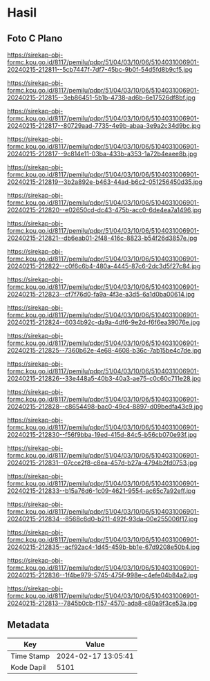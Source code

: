 # Hasil

## Foto C Plano

https://sirekap-obj-formc.kpu.go.id/8117/pemilu/pdpr/51/04/03/10/06/5104031006901-20240215-212811--5cb7447f-7df7-45bc-9b0f-54d5fd8b9cf5.jpg

https://sirekap-obj-formc.kpu.go.id/8117/pemilu/pdpr/51/04/03/10/06/5104031006901-20240215-212815--3eb86451-5b1b-4738-ad6b-6e17526df8bf.jpg

https://sirekap-obj-formc.kpu.go.id/8117/pemilu/pdpr/51/04/03/10/06/5104031006901-20240215-212817--80729aad-7735-4e9b-abaa-3e9a2c34d9bc.jpg

https://sirekap-obj-formc.kpu.go.id/8117/pemilu/pdpr/51/04/03/10/06/5104031006901-20240215-212817--9c814e11-03ba-433b-a353-1a72b4eaee8b.jpg

https://sirekap-obj-formc.kpu.go.id/8117/pemilu/pdpr/51/04/03/10/06/5104031006901-20240215-212819--3b2a892e-b463-44ad-b6c2-051256450d35.jpg

https://sirekap-obj-formc.kpu.go.id/8117/pemilu/pdpr/51/04/03/10/06/5104031006901-20240215-212820--e02650cd-dc43-475b-acc0-6de4ea7a1496.jpg

https://sirekap-obj-formc.kpu.go.id/8117/pemilu/pdpr/51/04/03/10/06/5104031006901-20240215-212821--db6eab01-2f48-416c-8823-b54f26d3857e.jpg

https://sirekap-obj-formc.kpu.go.id/8117/pemilu/pdpr/51/04/03/10/06/5104031006901-20240215-212822--c0f6c6b4-480a-4445-87c6-2dc3d5f27c84.jpg

https://sirekap-obj-formc.kpu.go.id/8117/pemilu/pdpr/51/04/03/10/06/5104031006901-20240215-212823--cf7f76d0-fa9a-4f3e-a3d5-6a1d0ba00614.jpg

https://sirekap-obj-formc.kpu.go.id/8117/pemilu/pdpr/51/04/03/10/06/5104031006901-20240215-212824--6034b92c-da9a-4df6-9e2d-f6f6ea39076e.jpg

https://sirekap-obj-formc.kpu.go.id/8117/pemilu/pdpr/51/04/03/10/06/5104031006901-20240215-212825--7360b62e-4e68-4608-b36c-7ab15be4c7de.jpg

https://sirekap-obj-formc.kpu.go.id/8117/pemilu/pdpr/51/04/03/10/06/5104031006901-20240215-212826--33e448a5-40b3-40a3-ae75-c0c60c711e28.jpg

https://sirekap-obj-formc.kpu.go.id/8117/pemilu/pdpr/51/04/03/10/06/5104031006901-20240215-212828--c8654498-bac0-49c4-8897-d09bedfa43c9.jpg

https://sirekap-obj-formc.kpu.go.id/8117/pemilu/pdpr/51/04/03/10/06/5104031006901-20240215-212830--f56f9bba-19ed-415d-84c5-b56cb070e93f.jpg

https://sirekap-obj-formc.kpu.go.id/8117/pemilu/pdpr/51/04/03/10/06/5104031006901-20240215-212831--07cce2f8-c8ea-457d-b27a-4794b2fd0753.jpg

https://sirekap-obj-formc.kpu.go.id/8117/pemilu/pdpr/51/04/03/10/06/5104031006901-20240215-212833--b15a76d6-1c09-4621-9554-ac65c7a92eff.jpg

https://sirekap-obj-formc.kpu.go.id/8117/pemilu/pdpr/51/04/03/10/06/5104031006901-20240215-212834--8568c6d0-b211-492f-93da-00e255006f17.jpg

https://sirekap-obj-formc.kpu.go.id/8117/pemilu/pdpr/51/04/03/10/06/5104031006901-20240215-212835--acf92ac4-1d45-459b-bb1e-67d9208e50b4.jpg

https://sirekap-obj-formc.kpu.go.id/8117/pemilu/pdpr/51/04/03/10/06/5104031006901-20240215-212836--1f4be979-5745-475f-998e-c4efe04b84a2.jpg

https://sirekap-obj-formc.kpu.go.id/8117/pemilu/pdpr/51/04/03/10/06/5104031006901-20240215-212813--7845b0cb-f157-4570-ada8-c80a9f3ce53a.jpg


## Metadata

| Key        | Value               |
| ---------- | ------------------- |
| Time Stamp | 2024-02-17 13:05:41 |
| Kode Dapil | 5101                |




